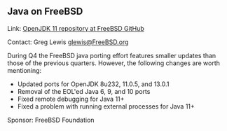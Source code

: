 ## Java on FreeBSD ##

Link:    [OpenJDK 11 repository at FreeBSD GitHub](https://github.com/freebsd/openjdk-jdk11u)

Contact: Greg Lewis <glewis@FreeBSD.org>

During Q4 the FreeBSD java porting effort features smaller updates than
those of the previous quarters.  However, the following changes are worth
mentioning:

  * Updated ports for OpenJDK 8u232, 11.0.5, and 13.0.1
  * Removal of the EOL'ed Java 6, 9, and 10 ports
  * Fixed remote debugging for Java 11+
  * Fixed a problem with running external processes for Java 11+

Sponsor: FreeBSD Foundation
